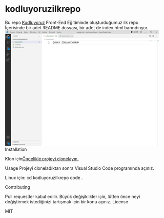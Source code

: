# kodluyoruzilkrepo
Bu repo [Kodluyoruz](https://www.kodluyoruz.org/) Front-End Eğitiminde oluşturduğumuz ilk repo. İçerisinde bir adet README dosyası, bir adet de index.html barındırıyor.
![test](ekran.jpg)
Installation

Klon için[Öncelikle projeyi clonelayın.](https://github.com/karakalem54/kodluyoruzilkrepo.git)

Usage
Projeyi cloneladıktan sonra Visual Studio Code programında açınız.

Linux için:
cd kodluyoruzilkrepo
code .

Contributing

Pull requestler kabul edilir. Büyük değişiklikler için, lütfen önce neyi değiştirmek istediğinizi tartışmak için bir konu açınız.
License

MIT